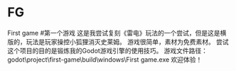 # FG
First game #第一个游戏
这是我尝试复刻《雷电》玩法的一个尝试，但是这是横版的，玩法是玩家操控小狐狸消灭史莱姆。
游戏很简单，素材为免费素材。
尝试这个项目的目的是锻炼我的Godot游戏引擎的使用技巧。
游戏文件路径：godot\project\first-game\build\windows\First game.exe
欢迎体验！
